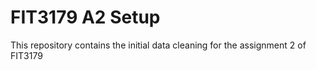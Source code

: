 # FIT3179 A2 Setup
This repository contains the initial data cleaning for the assignment 2 of FIT3179